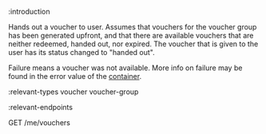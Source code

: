 :introduction

Hands out a voucher to user. Assumes that vouchers for the voucher group has
been generated upfront, and that there are available vouchers that are neither
redeemed, handed out, nor expired. The voucher that is given to the user has its
status changed to "handed out".

Failure means a voucher was not available. More info on failure may be found in
the error value of the [container](/endpoints/#response-container).

:relevant-types voucher voucher-group

:relevant-endpoints

GET /me/vouchers
